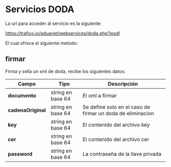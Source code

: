# Servicios DODA

La url para acceder al servicio es la siguiente:

https://trafico.io/aduanet/webservices/doda.php?wsdl

El cual ofrece el siguiente metodo:

## firmar

Firma y sella un xml de doda, recibe los siguientes datos:

Campo|Tipo|Descripción
--- | --- | ---
**documento** | string en base 64 | El xml a firmar
**cadenaOriginal** | string en base 64 | Se define solo en el caso de firmar un doda de eliminacion
**key** | string en base 64 | El contenido del archivo key
**cer** | string en base 64 | El contenido del archivo cer
**password** | string en base 64 | La contraseña de la llave privada